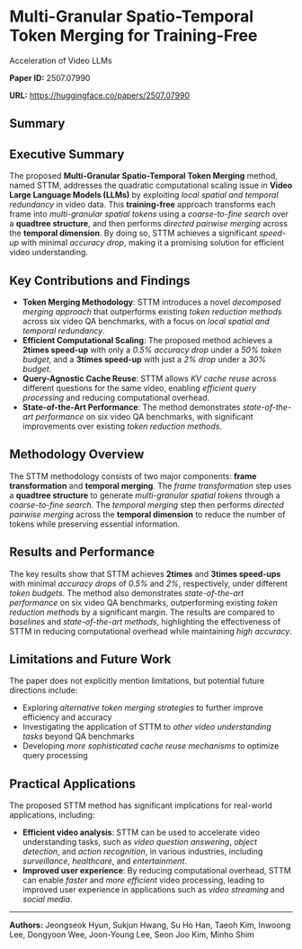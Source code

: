# Multi-Granular Spatio-Temporal Token Merging for Training-Free
  Acceleration of Video LLMs

**Paper ID:** 2507.07990

**URL:** https://huggingface.co/papers/2507.07990

## Summary

## Executive Summary
The proposed **Multi-Granular Spatio-Temporal Token Merging** method, named STTM, addresses the quadratic computational scaling issue in **Video Large Language Models (LLMs)** by exploiting *local spatial and temporal redundancy* in video data. This **training-free** approach transforms each frame into *multi-granular spatial tokens* using a *coarse-to-fine search* over a **quadtree structure**, and then performs *directed pairwise merging* across the **temporal dimension**. By doing so, STTM achieves a significant *speed-up* with minimal *accuracy drop*, making it a promising solution for efficient video understanding.

## Key Contributions and Findings
* **Token Merging Methodology**: STTM introduces a novel *decomposed merging approach* that outperforms existing *token reduction methods* across six video QA benchmarks, with a focus on *local spatial and temporal redundancy*.
* **Efficient Computational Scaling**: The proposed method achieves a **2times speed-up** with only a *0.5% accuracy drop* under a *50% token budget*, and a **3times speed-up** with just a *2% drop* under a *30% budget*.
* **Query-Agnostic Cache Reuse**: STTM allows *KV cache reuse* across different questions for the same video, enabling *efficient query processing* and reducing computational overhead.
* **State-of-the-Art Performance**: The method demonstrates *state-of-the-art performance* on six video QA benchmarks, with significant improvements over existing *token reduction methods*.

## Methodology Overview
The STTM methodology consists of two major components: **frame transformation** and **temporal merging**. The *frame transformation* step uses a **quadtree structure** to generate *multi-granular spatial tokens* through a *coarse-to-fine search*. The *temporal merging* step then performs *directed pairwise merging* across the **temporal dimension** to reduce the number of tokens while preserving essential information.

## Results and Performance
The key results show that STTM achieves **2times** and **3times speed-ups** with minimal *accuracy drops* of *0.5%* and *2%*, respectively, under different *token budgets*. The method also demonstrates *state-of-the-art performance* on six video QA benchmarks, outperforming existing *token reduction methods* by a significant margin. The results are compared to *baselines* and *state-of-the-art methods*, highlighting the effectiveness of STTM in reducing computational overhead while maintaining *high accuracy*.

## Limitations and Future Work
The paper does not explicitly mention limitations, but potential future directions include:
* Exploring *alternative token merging strategies* to further improve efficiency and accuracy
* Investigating the application of STTM to *other video understanding tasks* beyond QA benchmarks
* Developing *more sophisticated cache reuse mechanisms* to optimize query processing

## Practical Applications
The proposed STTM method has significant implications for real-world applications, including:
* **Efficient video analysis**: STTM can be used to accelerate video understanding tasks, such as *video question answering*, *object detection*, and *action recognition*, in various industries, including *surveillance*, *healthcare*, and *entertainment*.
* **Improved user experience**: By reducing computational overhead, STTM can enable *faster* and *more efficient* video processing, leading to improved user experience in applications such as *video streaming* and *social media*.

---

**Authors:** Jeongseok Hyun, Sukjun Hwang, Su Ho Han, Taeoh Kim, Inwoong Lee, Dongyoon Wee, Joon-Young Lee, Seon Joo Kim, Minho Shim
